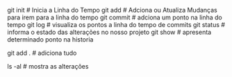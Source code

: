 git init    # Inicia a Linha do Tempo
git add     # Adciona ou Atualiza Mudanças para irem para a linha do tempo
git commit  # adciona um ponto na linha do tempo 
git log     # visualiza os pontos a linha do tempo de commits
git status  # informa o estado das alterações no nosso projeto
git show    # apresenta determinado ponto na historia

git add .   # adiciona tudo

ls -al      # mostra as alterações